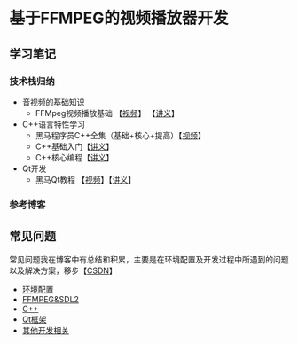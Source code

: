 # 基于FFMPEG的视频播放器开发

## 学习笔记
### 技术栈归纳
* 音视频的基础知识
  * FFMpeg视频播放基础 【[视频](https://www.bilibili.com/video/BV1gE411f7WT)】 【[讲义](http://note.youdao.com/noteshare?id=533a7e3fe37864b46941c7dc0690e998)】
* C++语言特性学习
  * 黑马程序员C++全集（基础+核心+提高）【[视频](https://www.bilibili.com/video/BV1et411b73Z)】
  * C++基础入门【[讲义](http://note.youdao.com/noteshare?id=875f9d39789f51736f32bcd3720b15af&sub=6CC76762B598458AA0B78972993340F5)】
  * C++核心编程【[讲义](http://note.youdao.com/noteshare?id=1fbe0b217445223673be2a3a081a01dc&sub=11F7AC30C5B84DA8931A25D25AFFE33D)】
* Qt开发
  * 黑马Qt教程 【[视频](https://www.bilibili.com/video/BV1XW411x7NU)】【[讲义](http://note.youdao.com/noteshare?id=e233a11db9b14056d0c4d063d5e24561&sub=39BB07FB967D46E997739F43AA0940C6)】
### 参考博客

## 常见问题
常见问题我在博客中有总结和积累，主要是在环境配置及开发过程中所遇到的问题以及解决方案，移步【[CSDN](https://blog.csdn.net/happyxghero/article/details/113619146)】

- [环境配置](http://www.baidu.com)
- [FFMPEG&SDL2](http://www.baidu.com)
- [C++](http://www.baidu.com)
- [Qt框架](http://www.baidu.com)
- [其他开发相关](http://www.baidu.com)